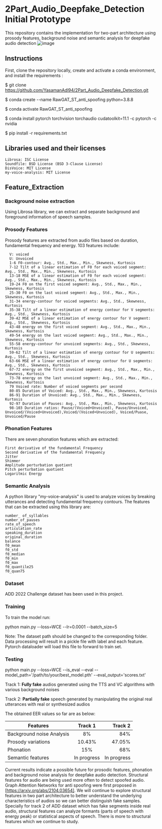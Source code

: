 # 2Part_Audio_Deepfake_Detection Initial Prototype

This repository contains the implementation for two-part architecture using prosody features, background noise and semantic analysis for deepfake audio detection
![image](https://user-images.githubusercontent.com/61777099/194679033-9c61bc9f-9bc6-415e-be1e-579ac4109d8c.png)


## Instructions

First, clone the repository locally, create and activate a conda environment, and install the requirements :

$ git clone https://github.com/YasamanAdl94/2Part_Audio_Deepfake_Detection.git

$ conda create --name RawGAT_ST_anti_spoofing python=3.8.8

$ conda activate RawGAT_ST_anti_spoofing

$ conda install pytorch torchvision torchaudio cudatoolkit=11.1 -c pytorch -c nvidia

$ pip install -r requirements.txt

## Libraries used and their licenses

    Librosa: ISC License
    Soundfile: BSD License (BSD 3-Clause License)
    DisVoice: MIT License
    my-voice-analysis: MIT License


## Feature_Extraction

### Background noise extraction

Using Librosa library, we can extract and separate background and foreground information of speech samples. 


### Prosody Features

Prosody features are extracted from audio files based on duration, fundamental frequency and energy. 
103 features include:

      V: voiced
      U: Unvoiced
      1-6 F0-contour: Avg., Std., Max., Min., Skewness, Kurtosis
      7-12 Tilt of a linear estimation of F0 for each voiced segment: Avg., Std., Max., Min., Skewness, Kurtosis
      13-18 MSE of a linear estimation of F0 for each voiced segment: Avg., Std., Max., Min., Skewness, Kurtosis
      19-24 F0 on the first voiced segment: Avg., Std., Max., Min., Skewness, Kurtosis
      25-30 F0 on the last voiced segment: Avg., Std., Max., Min., Skewness, Kurtosis
      31-34 energy-contour for voiced segments: Avg., Std., Skewness, Kurtosis
      35-38 Tilt of a linear estimation of energy contour for V segments: Avg., Std., Skewness, Kurtosis
      39-42 MSE of a linear estimation of energy contour for V segment: Avg., Std., Skewness, Kurtosis
      43-48 energy on the first voiced segment: Avg., Std., Max., Min., Skewness, Kurtosis
      49-54 energy on the last voiced segment: Avg., Std., Max., Min., Skewness, Kurtosis
      55-58 energy-contour for unvoiced segments: Avg., Std., Skewness, Kurtosis
      59-62 Tilt of a linear estimation of energy contour for U segments: Avg., Std., Skewness, Kurtosis
      63-66 MSE of a linear estimation of energy contour for U segments: Avg., Std., Skewness, Kurtosis
      67-72 energy on the first unvoiced segment: Avg., Std., Max., Min., Skewness, Kurtosis
      73-78 energy on the last unvoiced segment: Avg., Std., Max., Min., Skewness, Kurtosis
      79 Voiced rate: Number of voiced segments per second
      80-85 Duration of Voiced: Avg., Std., Max., Min., Skewness, Kurtosis
      86-91 Duration of Unvoiced: Avg., Std., Max., Min., Skewness, Kurtosis
      92-97 Duration of Pauses: Avg., Std., Max., Min., Skewness, Kurtosis
      98-103 Duration ratios: Pause/(Voiced+Unvoiced), Pause/Unvoiced, Unvoiced/(Voiced+Unvoiced),Voiced/(Voiced+Unvoiced), Voiced/Puase, Unvoiced/Pause


### Phonation Features
 

There are seven phonation features which are extracted:

    First derivative of the fundamental Frequency
    Second derivative of the fundamental Frequency
    Jitter
    Shimmer
    Amplitude perturbation quotient
    Pitch perturbation quotient
    Logaritmic Energy

### Semantic Analysis

A python library "my-voice-analysis" is used to analyze voices by breaking utterances and detecting fundamental frequency contours. The features that can be extracted using this library are:
    
    number_ of_syllables     
    number_of_pauses         
    rate_of_speech             
    articulation_rate          
    speaking_duration       
    original_duration       
    balance                 
    f0_mean               
    f0_std                
    f0_median             
    f0_min                   
    f0_max                   
    f0_quantile25            
    f0_quan75               

### Dataset
ADD 2022 Challenge dataset has been used in this project.


### Training
To train the model run:

python main.py --loss=WCE   --lr=0.0001 --batch_size=5

Note: The dataset path should be changed to the corresponding folder. Data processing will result in a pickle file with label and each feature. Pytorch dataloader will load this file to forward to train set.

### Testing

python main.py --loss=WCE --is_eval --eval --model_path='/path/to/your/best_model.pth' --eval_output='scores.txt'

Track 1: **Fully fake** audios generated using the TTS and VC algorithms with various background noises

Track 2: **Partially fake** speech generated by manipulating the original real utterances with real or synthesized audios

The obtained EER values so far are as below:

| Features                    | Track 1       |          Track 2          |
| --------------------------- |:-------------:| -------------------------:|
| Background noise Analysis   | 8%       |           84%                 |
| Prosody variations          |      10.43%   |           47.05%         |
| Phonation                   |        15%    |            68%            |
| Semantic features           |   In progress |           In progress     |


Current results indicate a possible future for prosodic features, phonation and background noise analysis for deepfake audio detection. Structural features for audio are being used more often to detect spoofed audio. Graph Attention Networks for anti spoofing were first proposed in [https://arxiv.org/abs/2104.03654]. We will continue to explore structural features in two part architecture to better understand the underlying characteristics of audios so we can better distinguish fake samples. Specially for track 2 of ADD dataset which has fake segments inside real audio, structural features can analyze formants (parts of speech with energy peak) or statistical aspects of speech. There is more to structural features which we continue to study.

